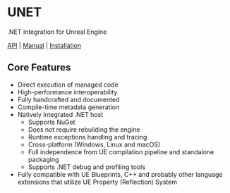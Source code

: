 # UNET

.NET integration for Unreal Engine

[API] | [Manual] | [Installation]

## Core Features

- Direct execution of managed code
- High-performance interoperability
- Fully handcrafted and documented
- Compile-time metadata generation
- Natively integrated .NET host
    - Supports NuGet
    - Does not require rebuilding the engine
    - Runtime exceptions handling and tracing
    - Cross-platform (Windows, Linux and macOS)
    - Full independence from UE compilation pipeline and standalone packaging
    - Supports .NET debug and profiling tools
- Fully compatible with UE Blueprints, C++ and probably other language extensions that utilize UE Property (Reflection) System

[API]: docs/api/README.md
[Manual]: docs/README.md
[Installation]: docs/installation.md
